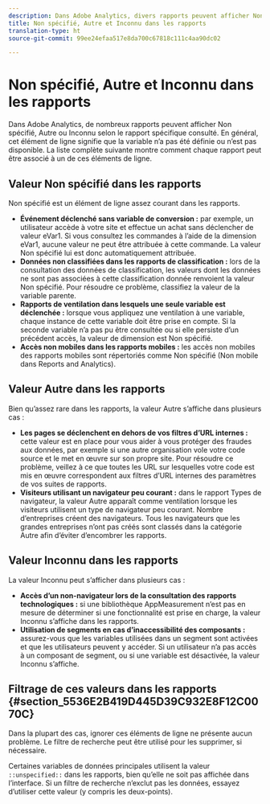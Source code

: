 ```yaml
---
description: Dans Adobe Analytics, divers rapports peuvent afficher Non spécifié, Autre ou Inconnu selon le rapport spécifique consulté. En général, cet élément de ligne signifie que la variable n’a pas été définie ou n’est pas disponible.
title: Non spécifié, Autre et Inconnu dans les rapports
translation-type: ht
source-git-commit: 99ee24efaa517e8da700c67818c111c4aa90dc02

---
```



# Non spécifié, Autre et Inconnu dans les rapports

Dans Adobe Analytics, de nombreux rapports peuvent afficher Non spécifié, Autre ou Inconnu selon le rapport spécifique consulté. En général, cet élément de ligne signifie que la variable n’a pas été définie ou n’est pas disponible. La liste complète suivante montre comment chaque rapport peut être associé à un de ces éléments de ligne.

## Valeur Non spécifié dans les rapports

Non spécifié est un élément de ligne assez courant dans les rapports.

* **Événement déclenché sans variable de conversion :** par exemple, un utilisateur accède à votre site et effectue un achat sans déclencher de valeur eVar1. Si vous consultez les commandes à l’aide de la dimension eVar1, aucune valeur ne peut être attribuée à cette commande. La valeur Non spécifié lui est donc automatiquement attribuée.
* **Données non classifiées dans les rapports de classification :** lors de la consultation des données de classification, les valeurs dont les données ne sont pas associées à cette classification donnée renvoient la valeur Non spécifié. Pour résoudre ce problème, classifiez la valeur de la variable parente.
* **Rapports de ventilation dans lesquels une seule variable est déclenchée :** lorsque vous appliquez une ventilation à une variable, chaque instance de cette variable doit être prise en compte. Si la seconde variable n’a pas pu être consultée ou si elle persiste d’un précédent accès, la valeur de dimension est Non spécifié.
* **Accès non mobiles dans les rapports mobiles :** les accès non mobiles des rapports mobiles sont répertoriés comme Non spécifié (Non mobile dans Reports and Analytics).

## Valeur Autre dans les rapports

Bien qu’assez rare dans les rapports, la valeur Autre s’affiche dans plusieurs cas :

* **Les pages se déclenchent en dehors de vos filtres d’URL internes :** cette valeur est en place pour vous aider à vous protéger des fraudes aux données, par exemple si une autre organisation vole votre code source et le met en œuvre sur son propre site. Pour résoudre ce problème, veillez à ce que toutes les URL sur lesquelles votre code est mis en œuvre correspondent aux filtres d’URL internes des paramètres de vos suites de rapports.
* **Visiteurs utilisant un navigateur peu courant :** dans le rapport Types de navigateur, la valeur Autre apparaît comme ventilation lorsque les visiteurs utilisent un type de navigateur peu courant. Nombre d’entreprises créent des navigateurs. Tous les navigateurs que les grandes entreprises n’ont pas créés sont classés dans la catégorie Autre afin d’éviter d’encombrer les rapports.

## Valeur Inconnu dans les rapports

La valeur Inconnu peut s’afficher dans plusieurs cas :

* **Accès d’un non-navigateur lors de la consultation des rapports technologiques :** si une bibliothèque AppMeasurement n’est pas en mesure de déterminer si une fonctionnalité est prise en charge, la valeur Inconnu s’affiche dans les rapports.
* **Utilisation de segments en cas d’inaccessibilité des composants :** assurez-vous que les variables utilisées dans un segment sont activées et que les utilisateurs peuvent y accéder. Si un utilisateur n’a pas accès à un composant de segment, ou si une variable est désactivée, la valeur Inconnu s’affiche.

## Filtrage de ces valeurs dans les rapports {#section_5536E2B419D445D39C932E8F12C0070C}

Dans la plupart des cas, ignorer ces éléments de ligne ne présente aucun problème. Le filtre de recherche peut être utilisé pour les supprimer, si nécessaire.

Certaines variables de données principales utilisent la valeur `::unspecified::` dans les rapports, bien qu’elle ne soit pas affichée dans l’interface. Si un filtre de recherche n’exclut pas les données, essayez d’utiliser cette valeur (y compris les deux-points).
